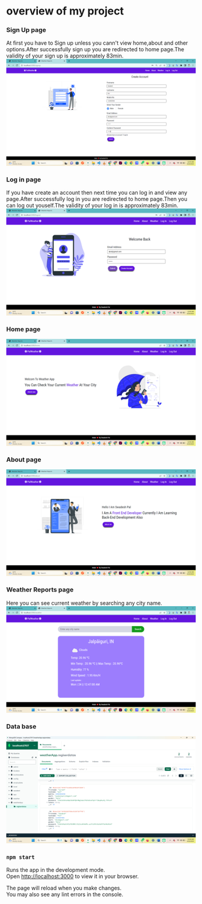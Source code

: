 # overview of my project

### Sign Up page
At first you have to Sign up unless you cann't view home,about and other options.After successfully sign up you are redirected to home page.The validity of your sign up is approximately 83min.
![image](./public/images/Screenshot%20(100).png)

### Log in page
If you have create an account then next time you can log in and view any page.After successfully log in you are redirected to home page.Then you can log out youself.The validity of your log in is approximately 83min.
![image](./public/images/Screenshot%20(101).png)

### Home page 
![image](./public/images/Screenshot%20(102).png)

### About page 
![image](./public/images/Screenshot%20(103).png)

### Weather Reports page 
Here you can see current weather by searching any city name.
![image](./public/images/Screenshot%20(104).png)

### Data base 
![image](./public/images/Screenshot%20(106).png)

### `npm start`

Runs the app in the development mode.\
Open [http://localhost:3000](http://localhost:3000) to view it in your browser.

The page will reload when you make changes.\
You may also see any lint errors in the console.
